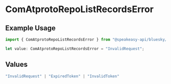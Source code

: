 # ComAtprotoRepoListRecordsError

## Example Usage

```typescript
import { ComAtprotoRepoListRecordsError } from "@speakeasy-api/bluesky/models/errors";

let value: ComAtprotoRepoListRecordsError = "InvalidRequest";
```

## Values

```typescript
"InvalidRequest" | "ExpiredToken" | "InvalidToken"
```